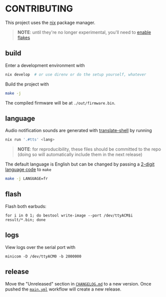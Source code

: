 # CONTRIBUTING

This project uses the [nix](https://nixos.org/download.html) package manager.

> **NOTE**: until they're no longer experimental, you'll need to [enable flakes](https://nixos.wiki/wiki/Flakes#Enable_flakes)

## build

Enter a development environment with

```sh
nix develop  # or use direnv or do the setup yourself, whatever
```

Build the project with

```sh
make -j
```

The compiled firmware will be at `./out/firmware.bin`.

## language

Audio notification sounds are generated with [translate-shell](https://github.com/soimort/translate-shell) by running

```sh
nix run '.#tts' <lang>
```

> **NOTE**: for reproducibility, these files should be committed to the repo (doing so will automatically include them in the next release)

The default language is English but can be changed by passing a [2-digit language code](https://en.wikipedia.org/wiki/List_of_ISO_639-1_codes) to `make`

```sh
make -j LANGUAGE=fr
```

## flash

Flash both earbuds:

    for i in 0 1; do bestool write-image --port /dev/ttyACM$i result/*.bin; done

## logs

View logs over the serial port with

    minicom -D /dev/ttyACM0 -b 2000000

## release

Move the "Unreleased" section in [`CHANGELOG.md`](./CHANGELOG.md) to a new version.
Once pushed the [`main.yml`](./.github/workflows/main.yml) workflow will create a new release.
